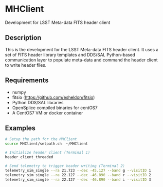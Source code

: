# MHClient

Development for LSST Meta-data FITS header client

Description
-----------

This is the development for the LSST Meta-data FITS header client. It
uses a set of FITS header library templates and DDS/SAL Python-based
communication layer to populate meta-data and command the header
client to write header files.

Requirements
------------
+ numpy
+ fitsio (https://github.com/esheldon/fitsio)
+ Python DDS/SAL libraries 
+ OpenSplice compiled binaries for centOS7
+ A CentOS7 VM or docker container

Examples
--------

```bash
# Setup the path for the MHClient
source MHClient/setpath.sh  ~/MHClient 

# Initialize header client (Terminal 1)
header_client_threaded

# Send telemetry to trigger header writing (Terminal 2)
telemetry_sim_single --ra 21.723 --dec -45.127 --band g --visitID 1
telemetry_sim_single --ra 22.127 --dec -46.890 --band r --visitID 2
telemetry_sim_single --ra 22.127 --dec -46.890 --band i --visitID 3

```
